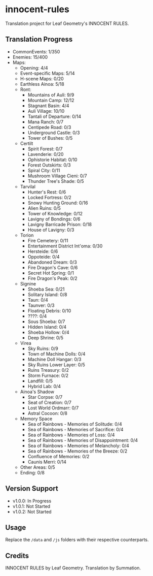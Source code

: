 # innocent-rules
Translation project for Leaf Geometry's INNOCENT RULES.

## Translation Progress
- CommonEvents: 1/350
- Enemies: 15/400
- Maps: 
    - Opening: 4/4
    - Event-specific Maps: 5/14
    - H-scene Maps: 0/20
    - Earthless Ainoa: 5/18
    - Ront:
        - Mountains of Auli: 9/9
        - Mountain Camp: 12/12
        - Stagnant Basin: 4/4
        - Auli Village: 10/10
        - Tantali of Departure: 0/14
        - Mana Ranch: 0/7
        - Centipede Road: 0/3
        - Underground Castle: 0/3
        - Tower of Bushes: 0/5
    - Certilt
        - Spirit Forest: 0/7
        - Lavenderie: 0/20
        - Ophistorie Habitat: 0/10
        - Forest Outskirts: 0/3
        - Spiral City: 0/11
        - Mushroom Village Cieni: 0/7
        - Thunder Tree's Shade: 0/5
    - Tarvilal
        - Hunter's Rest: 0/6
        - Locked Fortress: 0/2
        - Snowy Hunting Ground: 0/16
        - Alien Ruins: 0/5
        - Tower of Knowledge: 0/12
        - Lavigny of Bondings: 0/6
        - Lavigny Barricade Prison: 0/18
        - House of Lavigny: 0/3
    - Torion
        - Fire Cemetery: 0/11
        - Entertainment District Int'oma: 0/30
        - Hersteide: 0/6
        - Oppoteide: 0/4
        - Abandoned Dream: 0/3
        - Fire Dragon's Cave: 0/6
        - Secret Hot Spring: 0/1
        - Fire Dragon's Peak: 0/2
    - Signine
        - Shoeba Sea: 0/21
        - Solitary Island: 0/8
        - Taun: 0/4
        - Taunver: 0/3
        - Floating Debris: 0/10
        - ????: 0/4
        - Sous Shoeba: 0/7
        - Hidden Island: 0/4
        - Shoeba Hollow: 0/4
        - Deep Shrine: 0/5
    - Virea
        - Sky Ruins: 0/9
        - Town of Machine Dolls: 0/4
        - Machine Doll Hangar: 0/3
        - Sky Ruins Lower Layer: 0/5
        - Ruins Treasury: 0/2
        - Storm Furnace: 0/2
        - Landfill: 0/5
        - Hybrid Lab: 0/4
    - Ainoa's Shadow
        - Star Corpse: 0/7
        - Seat of Creation: 0/7
        - Lost World Ordmarr: 0/7
        - Astral Cocoon: 0/8
    - Memory Space
        - Sea of Rainbows - Memories of Solitude: 0/4
        - Sea of Rainbows - Memories of Sacrifice: 0/4
        - Sea of Rainbows - Memories of Loss: 0/4
        - Sea of Rainbows - Memories of Disappointment: 0/4
        - Sea of Rainbows - Memories of Melancholy: 0/4
        - Sea of Rainbows - Memories of the Breeze: 0/2
        - Confluence of Memories: 0/2
        - Caunis Merri: 0/14
    - Other Areas: 0/5
    - Ending: 0/8

## Version Support
- v1.0.0: In Progress
- v1.0.1: Not Started
- v1.0.2: Not Started

## Usage
Replace the `/data` and `/js` folders with their respective counterparts.

## Credits
INNOCENT RULES by Leaf Geometry.
Translation by Summation.
